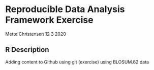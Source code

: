 Reproducible Data Analysis Framework Exercise
================
Mette Christensen
12 3 2020

## R Description

Adding content to Github using git (exercise) using BLOSUM.62 data
